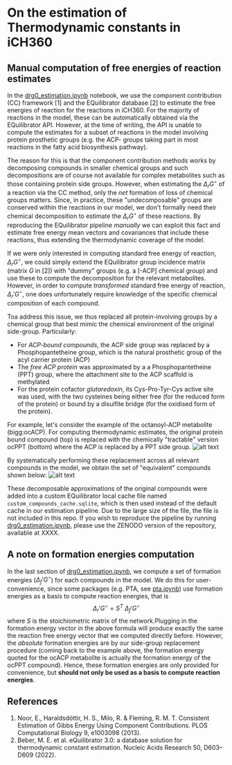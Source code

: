 # On the estimation of Thermodynamic constants in iCH360
## Manual computation of free energies of reaction estimates
In the [drg0_estimation.ipynb](./drg0_estimation.ipynb) notebook, we use the component contribution (CC) framework [1] and the EQuilibrator database [2] to estimate the free energies of reaction for the reactions in iCH360. For the majority of reactions in the model, these can be automatically obtained via the EQuilibrator API. However, at the time of writing, the API is unable to compute the estimates for a subset of reactions in the model involving protein prosthetic groups (e.g. the ACP- groups taking part in most reactions in the fatty acid biosynthesis pathway). 

The reason for this is that the component contribution methods works by decomposing compounds in smaller chemical groups and such decompositions are of course not available for complex metabolites such as those containing protein side groups. However, when estimating the  $\Delta_rG^\circ$ of a reaction via the CC method, only the _net_ formation of loss of chemical groups matters. Since, in practice, these "undecomposable" groups are conserved within the reactions in our model, we don't formally need their chemical decomposition to estimate the $\Delta_rG^\circ$ of these reactions. By reproducing the EQuilibrator pipeline _manually_ we can exploit this fact and estimate free energy mean vectors and covariances that include these reactions, thus extending the thermodynamic coverage of the model.

If we were only interested in computing standard free energy of reaction, $\Delta_rG^\circ$, we could simply extend the EQuilibrator group incidence matrix (matrix $G$ in [2]) with "dummy" groups (e.g. a [-ACP] chemical group) and use these to compute the decomposition for the relevant metabolites. However, in order to compute _transformed_  standard free energy of reaction, $\Delta_r'G^\circ$, one does unfortunately require knowledge of the specific chemical composition of each compound.

Toa address this issue, we thus replaced all protein-involving groups by a chemical group that best mimic the chemical environment of the original side-group. Particularly:
- For *ACP-bound compounds*, the ACP side group was replaced by a Phosphopantetheine group, which is the natural prosthetic group of the acyl carrier protein (ACP)
- The *free ACP protein* was approximated by a a Phosphopantetheine (PPT) group, where the attachment site to the ACP scaffold is methylated
- For the protein cofactor *glutaredoxin*, its Cys-Pro-Tyr-Cys active site was used, with the two cysteines being either free (for the reduced form of the protein) or bound by a disulfite bridge (for the oxidised form of the protein). 

For example, let's consider the example of the octanoyl-ACP metabolite (bigg:ocACP). For computing thermodynamic estimates, the original protein bound compound (top) is replaced with the chemically "tractable" version ocPPT (bottom) where the ACP is replaced by a PPT side group.
![alt text](ocACP_replacement_example.png)

By systematically performing these replacement across all relevant compounds in the model, we obtain the set of "equivalent" compounds shown below:
![alt text](acp_replacements/PPT-FA.png)

These decomposable approximations of the original compounds were added into a custom EQuilibrator local cache file named `custom_compounds_cache.sqlite`, which is then used instead of the default cache in our estimation pipeline. Due to the large size of the file, the file is not included in this repo. If you wish to reproduce the pipeline by running [drg0_estimation.ipynb](./drg0_estimation.ipynb), please use the ZENODO version of the repository, available at XXXX.
## A note on formation energies computation
In the last section of [drg0_estimation.ipynb](./drg0_estimation.ipynb), we compute a set of formation energies ($\Delta_f'G^\circ$) for each compounds in the model. We do this for user-convenience, since some packages (e.g. PTA, see [pta.ipynb](../../Analysis/PTA/pta.ipynb)) use formation energies as a basis to compute reaction energies, that is
$$
\Delta_r'G^\circ=S^T~\Delta_f'G^\circ
$$
where $S$ is the stoichiometric matrix of the network.Plugging in the formation energy vector in the above formula will produce exactly the same the reaction free energy vector that we computed directly before. However, the _absolute_ formation energies are by our side-group replacement procedure (coming back to the example above, the formation energy quoted for the ocACP metabolite is actually the formation energy of the ocPPT compound). Hence, these formation energies are only provided for convenience, but **should not only be used as a basis to compute reaction energies**.

## References
1. Noor, E., Haraldsdóttir, H. S., Milo, R. & Fleming, R. M. T. Consistent Estimation of Gibbs Energy Using Component Contributions. PLOS Computational Biology 9, e1003098 (2013).
2. Beber, M. E. et al. eQuilibrator 3.0: a database solution for thermodynamic constant estimation. Nucleic Acids Research 50, D603–D609 (2022).
